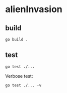 # alienInvasion

## build

```
go build .
```

## test

```
go test ./...
```

Verbose test:

```
go test ./... -v
```
